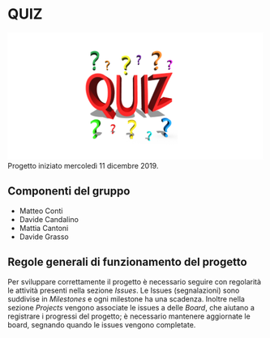# QUIZ 
![logo-min](docs/images/quiz.png "Logo")
Progetto iniziato mercoledì 11 dicembre 2019. 

## Componenti del gruppo

- Matteo Conti
- Davide Candalino
- Mattia Cantoni
- Davide Grasso


## Regole generali di funzionamento del progetto

Per sviluppare correttamente il progetto è necessario seguire con regolarità le attività presenti nella sezione *Issues*.
Le Issues (segnalazioni) sono suddivise in *Milestones* e ogni milestone ha una scadenza.
Inoltre nella sezione *Projects* vengono associate le issues a delle *Board*, che aiutano a registrare i progressi del progetto; è necessario mantenere aggiornate le board, segnando quando le issues vengono completate.

